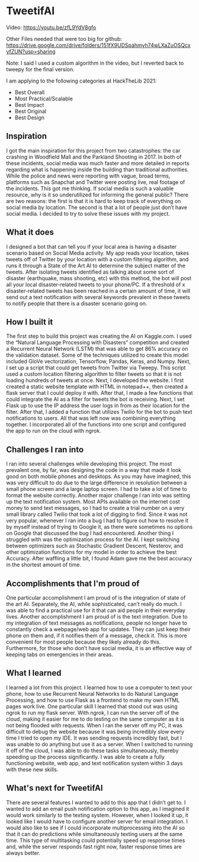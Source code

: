 # TweetifAI

Video: https://youtu.be/zfL9YdV8gfo

Other Files needed that were too big for github: https://drive.google.com/drive/folders/151fX9UDSpahmyh74wLXaZuOSQcxyfZUN?usp=sharing

Note: I said I used a custom algorithm in the video, but I reverted back to tweepy for the final version.

I am applying to the following categories at HackTheLib 2021:
- Best Overall
- Most Practical/Scalable
- Best Impact
- Best Original
- Best Design

## Inspiration
I got the main inspiration for this project from two catastrophes: the car crashing in Woodfield Mall and the Parkland Shooting in 2017. In both of these incidents, social media was much faster and more detailed in reports regarding what is happening inside the building than traditional authorities. While the police and news were reporting with vague, broad terms, platforms such as Snapchat and Twitter were posting live, real footage of the incidents. This got me thinking. If social media is such a valuable resource, why is it so underutilized for informing the general public? There are two reasons: the first is that it is hard to keep track of everything on social media by location. The second is that a lot of people just don’t have social media. I decided to try to solve these issues with my project.

## What it does 
I designed a bot that can tell you if your local area is having a disaster scenario based on Social Media activity. My app reads your location, takes tweets off of Twitter by your location with a custom filtering algorithm, and runs it through a State of the Art AI to determine the subject matter of the tweets. After isolating tweets identified as talking about some sort of disaster (earthquake, mass shooting, etc) with this method, the bot will post all your local disaster-related tweets to your phone/PC. If a threshold of x disaster-related tweets has been reached in a certain amount of time, it will send out a text notification with several keywords prevalent in these tweets to notify people that there is a disaster scenario going on.
 
## How I built it
The first step to build this project was creating the AI on Kaggle.com. I used the “Natural Language Processing with Disasters” competition and created a Recurrent Neural Network (LSTM) that was able to get 86% accuracy on the validation dataset. Some of the techniques utilized to create this model included GloVe vectorization, Tensorflow, Pandas, Keras, and Numpy. Next, I set up a script that could get tweets from Twitter via Tweepy. This script used a custom location filtering algorithm to filter tweets so that it is not loading hundreds of tweets at once. Next, I developed the website. I first created a static website template with HTML in notepad++, then created a flask server that I could deploy it with. After that, I made a few functions that could integrate the AI as a filter for tweets the bot is receiving. Next, I set Flask up to use the IP address the user logs in from as their location for the filter. After that, I added a function that utilizes Twilio for the bot to push text notifications to users. All that was left now was combining everything together. I incorporated all of the functions into one script and configured the app to run on the cloud with ngrok.

## Challenges I ran into
I ran into several challenges while developing this project. The most prevalent one, by far, was designing the code in a way that made it look good on both mobile phones and desktops. As you may have imagined, this was very difficult to do due to the large difference in resolution between a small phone screen and a large laptop screen. I had to take a lot of time to format the website correctly. Another major challenge I ran into was setting up the text notification system. Most APIs available on the internet cost money to send text messages, so I had to create a trial number on a very small library called Twilio that took a lot of digging to find. Since it was not very popular, whenever I ran into a bug I had to figure out how to resolve it by myself instead of trying to Google it, as there were sometimes no options on Google that discussed the bug I had encountered. Another thing I struggled with was the optimization process for the AI. I kept switching between optimizers such as Stochastic Gradient Descent, Nesterov, and other optimization functions for my model in order to achieve the best Accuracy. After waffling a little bit, I found Adam gave me the best accuracy in the shortest amount of time.

## Accomplishments that I'm proud of
One particular accomplishment I am proud of is the integration of state of the art AI. Separately, the AI, while sophisticated, can’t really do much. I was able to find a practical use for it that can aid people in their everyday lives. Another accomplishment I am proud of is the text integration. Due to my integration of text messages as notifications, people no longer have to constantly check a webpage/web app for updates. They can just keep their phone on them and, if it notifies them of a message, check it. This is more convenient for most people because they likely already do this. Furthermore, for those who don’t have social media, it is an effective way of keeping tabs on emergencies in their areas.

## What I learned
I learned a lot from this project. I learned how to use a computer to text your phone, how to use Recurrent Neural Networks to do Natural Language Processing, and how to use Flask as a frontend to make my own HTML pages work live. One particular skill I learned that stood out was using ngrok to run my flask server. With ngrok, I can run the server off of the cloud, making it easier for me to do testing on the same computer as it is not being flooded with requests. When I ran the server off my PC, it was difficult to debug the website because it was being incredibly slow every time I tried to open my IDE. It was sending requests incredibly fast, but I was unable to do anything but use it as a server. When I switched to running it off of the cloud, I was able to do these tasks simultaneously, thereby speeding up the process significantly. I was able to create a fully functioning website, web app, and text notification system within 3 days with these new skills. 

## What's next for TweetifAI
There are several features I wanted to add to this app that I didn’t get to. I wanted to add an email push notification option to this app, as I imagined it would work similarly to the texting system. However, when I looked it up, it looked like I would have to configure another server for email integration. I would also like to see if I could incorporate multiprocessing into the AI so that it can do predictions while simultaneously texting users at the same time. This type of multitasking could potentially speed up response times and, while the server responds fast right now, faster response times are always better.




